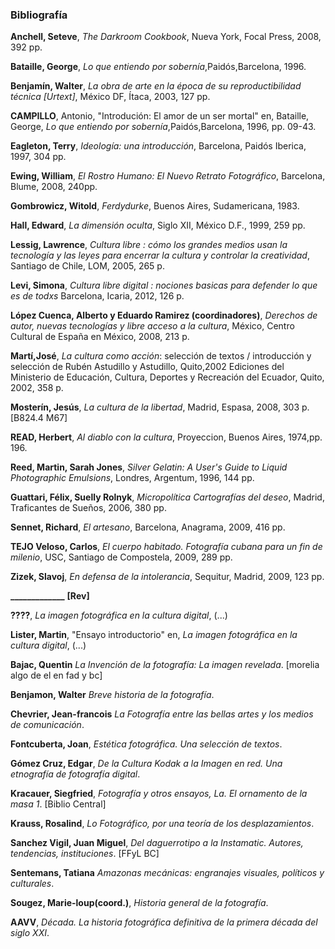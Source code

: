 ### Bibliografía

**Anchell, Seteve**, _The Darkroom Cookbook_, Nueva York, Focal Press, 2008, 392 pp.

**Bataille, George**, _Lo que entiendo por sobernía_,Paidós,Barcelona, 1996.

**Benjamín, Walter**, _La obra de arte en la época de su reproductibilidad técnica [Urtext]_, México DF,
Ítaca, 2003, 127 pp.

**CAMPILLO**, Antonio, "Introdución: El amor de un ser mortal" en, Bataille, George, *Lo que entiendo por sobernía*,Paidós,Barcelona, 1996, pp. 09-43.

**Eagleton, Terry**, _Ideología: una introducción_, Barcelona, Paidós Iberica, 1997, 304 pp.

**Ewing, William**, _El Rostro Humano: El Nuevo Retrato Fotográfico_, Barcelona, Blume, 2008,
240pp.

**Gombrowicz, Witold**, _Ferdydurke_, Buenos Aires, Sudamericana, 1983.

**Hall, Edward**, _La dimensión oculta_, Siglo XII, México D.F., 1999, 259 pp.

**Lessig, Lawrence**, _Cultura libre : cómo los grandes medios usan la tecnología y las leyes para encerrar la cultura y controlar la creatividad_, Santiago de Chile, LOM, 2005, 265 p.

**Levi, Simona**, _Cultura libre digital : nociones basicas para defender lo que es de todxs_ Barcelona, Icaria, 2012, 126 p.

**López Cuenca, Alberto y Eduardo Ramirez (coordinadores)**, _Derechos de autor, nuevas tecnologías y libre acceso a la cultura_, México, Centro Cultural de España en México, 2008, 213 p.

**Martí,José**, _La cultura como acción_: selección de textos / introducción y selección de Rubén Astudillo y Astudillo, Quito,2002 Ediciones del Ministerio de Educación, Cultura, Deportes y Recreación del Ecuador, Quito, 2002, 358 p.

**Mosterín, Jesús**,
_La cultura de la libertad_, Madrid, Espasa, 2008, 303 p. [B824.4 M67]

﻿**READ, Herbert**, _Al diablo con la cultura_, Proyeccion, Buenos Aires, 1974,pp. 196.

**Reed, Martin, Sarah Jones**, _Silver Gelatin: A User's Guide to Liquid Photographic Emulsions_,
Londres, Argentum, 1996, 144 pp.

**Guattari, Félix, Suelly Rolnyk**, _Micropolítica Cartografías del deseo_, Madrid, Traficantes de Sueños,
2006, 380 pp.

**Sennet, Richard**, _El artesano_, Barcelona, Anagrama, 2009, 416 pp.

**TEJO Veloso, Carlos**, _El cuerpo habitado. Fotografía cubana para un fin de milenio_, USC, Santiago
de Compostela, 2009, 289 pp.

**Zizek, Slavoj**, _En defensa de la intolerancia_, Sequitur, Madrid, 2009, 123 pp.

**_____________**
**[Rev]**


**????**,  _La imagen fotográfica en la cultura digital_, (...)

**Lister, Martin**, "Ensayo introductorio" en,  _La imagen fotográfica en la cultura digital_, (...)

**Bajac, Quentin** _La Invención de la fotografía: La imagen revelada_. [morelia algo de el en fad y bc]

**Benjamon, Walter** _Breve historia de la fotografía_.

**Chevrier, Jean-francois** _La Fotografía entre las bellas artes y los medios de comunicación_.

**Fontcuberta, Joan**, _Estética fotográfica. Una selección de textos_.

**Gómez Cruz, Edgar**, _De la Cultura Kodak a la Imagen en red. Una etnografía de fotografía digital_.

**Kracauer, Siegfried**, _Fotografía y otros ensayos, La. El ornamento de la masa 1_. [Biblio Central]

**Krauss, Rosalind**, _Lo Fotográfico, por una teoría de los desplazamientos_.

**Sanchez Vigil, Juan Miguel**, _Del daguerrotipo a la Instamatic. Autores, tendencias, instituciones_. [FFyL BC]

**Sentemans, Tatiana** _Amazonas mecánicas: engranajes visuales, políticos y culturales_.

**Sougez, Marie-loup(coord.)**, _Historia general de la fotografía_.

**AAVV**, _Década. La historia fotográfica definitiva de la primera década del siglo XXI_.
